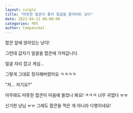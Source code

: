 ```yaml
---
layout: single
title: "따뜻한 팝콘이 좋아 얼굴을 묻어버린 냥이"
date: 2021-04-21 06:00:00
categories: 재미
author: Companimal
---
```


팝콘 앞에 앉아있는 냥이!

그런데 갑자기 얼굴을 팝콘에 가져갑니다.

얼굴 자리 잡고 계심...

그렇게 그대로 정지해버렸어요 ㅋㅋㅋㅋ

"저... 저기요?"

아무래도 따뜻한 팝콘이 마음에 들었나 봐요! ㅋㅋㅋ 너무 귀엽다 ㅠㅠ

신기한 냥님 ㅠㅠ 그래도 팝콘을 먹은 게 아니라 다행이네요!
